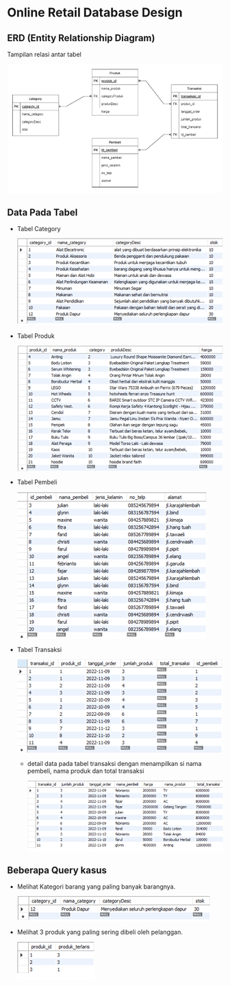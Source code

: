 # Online Retail Database Design

##  ERD (Entity Relationship Diagram)

Tampilan relasi antar tabel

 ![](./img/erd.png)

## Data Pada Tabel

- Tabel Category

    ![](./img/category.png)

- Tabel Produk

    ![](./img/produk.png)

- Tabel Pembeli

    ![](./img/pembeli.png)

- Tabel Transaksi 

    ![](./img/transaksi.png)

    - detail data pada tabel transaksi dengan menampilkan si nama pembeli, nama produk dan total transaksi

      ![](./img/detailtransaksi.png)



## Beberapa Query kasus 

- Melihat Kategori barang yang paling banyak barangnya.

    ![](./img/barangterbanyak.png)

- Melihat 3 produk yang paling sering dibeli oleh pelanggan.

    ![](./img/barangterlaris.png)